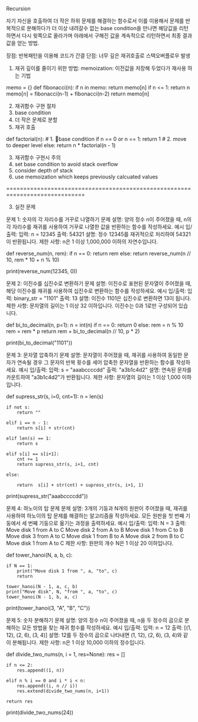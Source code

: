 Recursion

자기 자신을 호출하여 더 작은 하위 문제를 해결하는 함수로서 이를 이용해서 문제를 반복적으로 분해하다가 더 이상 내려갈수 없는 base condition을 만나면 해당값을 리턴하면서 다시 윗쪽으로 올라가며 아래에서 구해진 값을 계속적으로 리턴하면서 최종 결과값을 얻는 방법.

장점: 반복패턴을 이용해 코드가 간결
단점: 너무 깊은 재귀호출로 스택오버플로우 발생

1. 재귀 깊이를 줄이기 위한 방법:
memoization: 이전값을 저장해 두었다가 재사용 하는 기법

memo = {}
def fibonacci(n):
    if n in memo:
        return memo[n]
    if n <= 1:
        return n
    memo[n] = fibonacci(n-1) + fibonacci(n-2)
    return memo[n]

2. 재귀함수 구현 절차
 1. base condition
 2. 더 작은 문제로 분할
 3. 재귀 호출

def factorial(n):
    # 1. base condition
    if n == 0 or n == 1:
        return 1
    # 2. move to deeper level
    else:
        return n * factorial(n - 1)

3. 재귀함수 구현시 주의
 1. set base condition to avoid stack overflow
 2. consider depth of stack
 3. use memoization which keeps previously calcuated values

=============================================================================

3. 실전 문제

문제 1: 숫자의 각 자리수를 거꾸로 나열하기
문제 설명:
양의 정수 n이 주어졌을 때, n의 각 자리수를 재귀를 사용하여 거꾸로 나열한 값을 반환하는 함수를 작성하세요.
예시 입/출력:
입력: n = 12345
출력: 54321
설명:
정수 12345를 재귀적으로 처리하여 54321이 반환됩니다.
제한 사항:
n은 1 이상 1,000,000 이하의 자연수입니다.

def reverse_num(n, rem):
    if n == 0:
        return rem
    else:
        return reverse_num(n // 10, rem * 10 + n % 10)

print(reverse_num(12345, 0))

문제 2: 이진수를 십진수로 변환하기
문제 설명:
이진수로 표현된 문자열이 주어졌을 때, 해당 이진수를 재귀를 사용하여 십진수로 변환하는 함수를 작성하세요.
예시 입/출력:
입력: binary_str = "1101"
출력: 13
설명:
이진수 1101은 십진수로 변환하면 13이 됩니다.
제한 사항:
문자열의 길이는 1 이상 32 이하입니다.
이진수는 0과 1로만 구성되어 있습니다.

def bi_to_decimal(n, p=1):
    n = int(n)
    if n == 0:
        return 0
    else:
        rem = n % 10
        rem = rem * p
        return rem + bi_to_decimal(n // 10, p * 2)   

print(bi_to_decimal("1101"))

문제 3: 문자열 압축하기
문제 설명:
문자열이 주어졌을 때, 재귀를 사용하여 동일한 문자가 연속될 경우 그 문자의 반복 횟수를 세어 압축한 문자열을 반환하는 함수를 작성하세요.
예시 입/출력:
입력: s = "aaabccccdd"
출력: "a3b1c4d2"
설명:
연속된 문자를 카운트하여 "a3b1c4d2"가 반환됩니다.
제한 사항:
문자열의 길이는 1 이상 1,000 이하입니다.

def supress_str(s, i=0, cnt=1):
    n = len(s)
    
    if not s:  
        return ""
    
    elif i == n - 1:
        return s[i] + str(cnt)
        
    elif len(s) == 1:
        return s 
        
    elif s[i] == s[i+1]:
        cnt += 1
        return supress_str(s, i+1, cnt)
    
    else: 
        
        return  s[i] + str(cnt) + supress_str(s, i+1, 1)
 
print(supress_str("aaabccccdd"))

문제 4: 하노이의 탑 문제
문제 설명:
3개의 기둥과 N개의 원판이 주어졌을 때, 재귀를 사용하여 하노이의 탑 문제를 해결하는 알고리즘을 작성하세요. 모든 원판을 첫 번째 기둥에서 세 번째 기둥으로 옮기는 과정을 출력하세요.
예시 입/출력:
입력: N = 3
출력:
Move disk 1 from A to C Move disk 2 from A to B Move disk 1 from C to B Move disk 3 from A to C Move disk 1 from B to A Move disk 2 from B to C Move disk 1 from A to C
제한 사항:
원판의 개수 N은 1 이상 20 이하입니다.

def tower_hanoi(N, a, b, c):
    
    if N == 1:
        print("Move disk 1 from ", a, "to", c)
        return
    
    tower_hanoi(N - 1, a, c, b)
    print("Move disk", N, "from ", a, "to", c)
    tower_hanoi(N - 1, b, a, c)
 
print(tower_hanoi(3, "A", "B", "C"))

문제 5: 숫자 분해하기
문제 설명:
양의 정수 n이 주어졌을 때, n을 두 정수의 곱으로 분해하는 모든 방법을 찾는 재귀 함수를 작성하세요.
예시 입/출력:
입력: n = 12
출력: [(1, 12), (2, 6), (3, 4)]
설명:
12를 두 정수의 곱으로 나타내면 (1, 12), (2, 6), (3, 4)와 같이 분해됩니다.
제한 사항:
n은 1 이상 10,000 이하의 정수입니다.

def divide_two_nums(n, i = 1, res=None):
    res = []
    
    if n <= 2:
        res.append((1, n))
        
    elif n % i == 0 and i * i < n:
        res.append((i, n // i))
        res.extend(divide_two_nums(n, i+1))
        
    return res
 
print(divide_two_nums(24))
